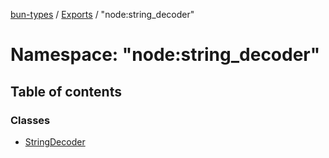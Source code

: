 [bun-types](https://oven-sh.github.io/bun-types/README.md) / [Exports](https://oven-sh.github.io/bun-types/modules.md) / "node:string\_decoder"

# Namespace: "node:string\_decoder"

## Table of contents

### Classes

- [StringDecoder](https://oven-sh.github.io/bun-types/classes/node_string_decoder_.StringDecoder.md)
